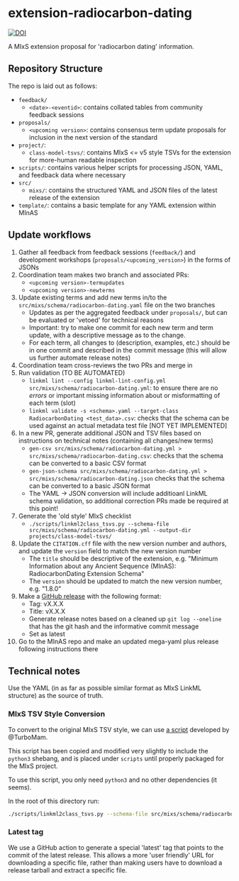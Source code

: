 # extension-radiocarbon-dating

[![DOI](https://zenodo.org/badge/DOI/10.5281/zenodo.16135992.svg)](https://doi.org/10.5281/zenodo.16135992)

A MIxS extension proposal for 'radiocarbon dating' information.

## Repository Structure

The repo is laid out as follows:

- `feedback/`
  - `<date>-<eventid>`: contains collated tables from community feedback sessions
- `proposals/`
  - `<upcoming version>`: contains consensus term update proposals for inclusion in the next version of the standard
- `project/`:
  - `class-model-tsvs/`: contains MIxS <= v5 style TSVs for the extension for more-human readable inspection
- `scripts/`: contains various helper scripts for processing JSON, YAML, and feedback data where necessary
- `src/`
  - `mixs/`: contains the structured YAML and JSON files of the latest release of the extension
- `template/`: contains a basic template for any YAML extension within MInAS

## Update workflows

1. Gather all feedback from feedback sessions (`feedback/`) and development workshops (`proposals/<upcoming_version>`) in the forms of JSONs
2. Coordination team makes two branch and associated PRs:
   - `<upcoming version>-termupdates`
   - `<upcoming version>-newterms`
3. Update existing terms and add new terms in/to the `src/mixs/schema/radiocarbon-dating.yaml` file on the two branches
   - Updates as per the aggregated feedback under `proposals/`, but can be evaluated or 'vetoed' for technical reasons
   - Important: try to make one commit for each new term and term update, with a descriptive message as to the change.
   - For each term, all changes to (description, examples, etc.) should be in one commit and described in the commit message (this will allow us further automate release notes)
4. Coordination team cross-reviews the two PRs and merge in
5. Run validation (TO BE AUTOMATED)
   - `linkml lint --config linkml-lint-config.yml src/mixs/schema/radiocarbon-dating.yml`: to ensure there are no _errors_ or important missing information about or misformatting of each term (slot)
   - `linkml validate -s <schema>.yaml --target-class RadiocarbonDating <test_data>.csv`: checks that the schema can be used against an actual metadata test file [NOT YET IMPLEMENTED]
6. In a new PR, generate additional JSON and TSV files based on instructions on technical notes (containing all changes/new terms)
   - `gen-csv src/mixs/schema/radiocarbon-dating.yml > src/mixs/schema/radiocarbon-dating.csv`: checks that the schema can be converted to a basic CSV format
   - `gen-json-schema src/mixs/schema/radiocarbon-dating.yml > src/mixs/schema/radiocarbon-dating.json` checks that the schema can be converted to a basic JSON format
   - The YAML -> JSON conversion will include additioanl LinkML schema validation, so additional correction PRs made be required at this point!
7. Generate the 'old style' MIxS checklist
   - `./scripts/linkml2class_tsvs.py --schema-file src/mixs/schema/radiocarbon-dating.yml --output-dir projects/class-model-tsvs/`
8. Update the `CITATION.cff` file with the new version number and authors, and update the `version` field to match the new version number
   - The `title` should be descriptive of the extension, e.g. "Minimum Information about any Ancient Sequence (MInAS): RadiocarbonDating Extension Schema"
   - The `version` should be updated to match the new version number, e.g. "1.8.0"
9. Make a [GitHub release](https://github.com/MIxS-MInAS/extension-radiocarbon-dating/releases) with the following format:
   - Tag: vX.X.X
   - Title: vX.X.X
   - Generate release notes based on a cleaned up `git log --oneline` that has the git hash and the informative commit message
   - Set as latest
10. Go to the MInAS repo and make an updated mega-yaml plus release following instructions there

## Technical notes

Use the YAML (in as far as possible similar format as MIxS LinkML structure) as the source of truth.

### MIxS TSV Style Conversion

To convert to the original MIxS TSV style, we can use [a script](https://github.com/GenomicsStandardsConsortium/mixs/blob/a7df14c160ebab176bbc5ac212b869371270d464/src/scripts/linkml2class_tsvs.py) developed by @TurboMam.

This script has been copied and modified very slightly to include the `python3` shebang, and is placed under `scripts` until properly packaged for the MIxS project.

To use this script, you only need `python3` and no other dependencies (it seems).

In the root of this directory run:

```bash
./scripts/linkml2class_tsvs.py --schema-file src/mixs/schema/radiocarbon-dating.yml --output-dir project/class-model-tsvs/
```

### Latest tag

We use a GitHub action to generate a special 'latest' tag that points to the commit of the latest release.
This allows a more 'user friendly' URL for downloading a specific file, rather than making users have to download a release tarball and extract a specific file.
